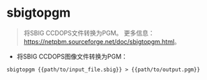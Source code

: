# sbigtopgm

> 将SBIG CCDOPS文件转换为PGM。
> 更多信息：<https://netpbm.sourceforge.net/doc/sbigtopgm.html>。

- 将SBIG CCDOPS图像文件转换为PGM：

`sbigtopgm {{path/to/input_file.sbig}} > {{path/to/output.pgm}}`